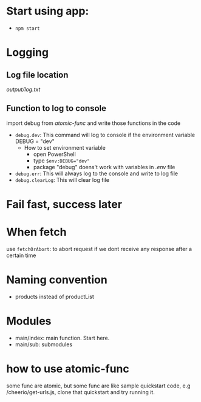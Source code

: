 # Start using app:
- `npm start`

# Logging
## Log file location
*output/log.txt*
## Function to log to console

import debug from *atomic-func* and write those functions in the code
- `debug.dev`: This command will log to console if the environment variable DEBUG = "dev"
    - How to set environment variable
        - open PowerShell
        - type `$env:DEBUG="dev"`
        - package "debug" doens't work with variables in *.env* file
- `debug.err`: This will always log to the console and write to log file
- `debug.clearLog`: This will clear log file


# Fail fast, success later


# When fetch
use `fetchOrAbort`: to abort request if we dont receive any response after a certain time

# Naming convention
- products instead of productList

# Modules
- main/index: main function. Start here.
- main/sub: submodules

 
# how to use atomic-func
some func are atomic, but some func are like sample quickstart code, e.g /cheerio/get-urls.js, clone that quickstart and try running it.